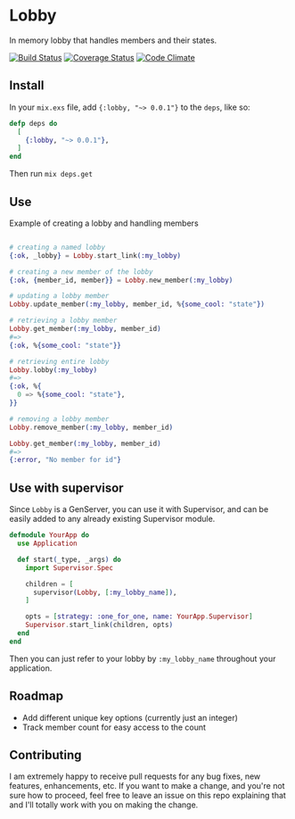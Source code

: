 # Lobby

In memory lobby that handles members and their states.

[![Build Status](https://travis-ci.org/MainShayne233/lobby.svg?branch=master)](https://travis-ci.org/MainShayne233/lobby)
[![Coverage Status](https://coveralls.io/repos/github/MainShayne233/lobby/badge.svg?branch=master)](https://coveralls.io/github/MainShayne233/lobby?branch=master)
[![Code Climate](https://codeclimate.com/github/MainShayne233/executor/badges/gpa.svg)](https://codeclimate.com/github/MainShayne233/executor)


## Install
In your `mix.exs` file, add `{:lobby, "~> 0.0.1"}` to the `deps`, like so:
```elixir
defp deps do
  [
    {:lobby, "~> 0.0.1"},
  ]
end
```
Then run `mix deps.get`


## Use

Example of creating a lobby and handling members
```elixir

# creating a named lobby
{:ok, _lobby} = Lobby.start_link(:my_lobby)

# creating a new member of the lobby
{:ok, {member_id, member}} = Lobby.new_member(:my_lobby)

# updating a lobby member
Lobby.update_member(:my_lobby, member_id, %{some_cool: "state"})

# retrieving a lobby member
Lobby.get_member(:my_lobby, member_id)
#=>
{:ok, %{some_cool: "state"}}

# retrieving entire lobby
Lobby.lobby(:my_lobby)
#=>
{:ok, %{
  0 => %{some_cool: "state"},
}}

# removing a lobby member
Lobby.remove_member(:my_lobby, member_id)

Lobby.get_member(:my_lobby, member_id)
#=>
{:error, "No member for id"}
```

## Use with supervisor

Since `Lobby` is a GenServer, you can use it with Supervisor, and can be easily added to any already existing Supervisor module.
```elixir
defmodule YourApp do
  use Application

  def start(_type, _args) do
    import Supervisor.Spec

    children = [
      supervisor(Lobby, [:my_lobby_name]),
    ]

    opts = [strategy: :one_for_one, name: YourApp.Supervisor]
    Supervisor.start_link(children, opts)
  end
end
```

Then you can just refer to your lobby by `:my_lobby_name` throughout your application.

## Roadmap

- Add different unique key options (currently just an integer)
- Track member count for easy access to the count

## Contributing

I am extremely happy to receive pull requests for any bug fixes, new features, enhancements, etc. If you want to make a change, and you're not sure how to proceed, feel free to leave an issue on this repo explaining that and I'll totally work with you on making the change.
